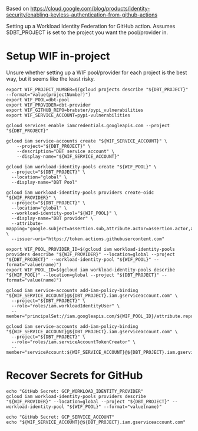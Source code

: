 Based on https://cloud.google.com/blog/products/identity-security/enabling-keyless-authentication-from-github-actions

Setting up a Workload Identity Federation for GitHub action.
Assumes $DBT_PROJECT is set to the project you want the pool/provider in.

# Setup WIF in-project

Unsure whether setting up a WIF pool/provider for each project is the best way, but it seems like the least risky.

```console
export WIF_PROJECT_NUMBER=$(gcloud projects describe "${DBT_PROJECT}" --format="value(projectNumber)")
export WIF_POOL=dbt-pool
export WIF_PROVIDER=dbt-provider
export WIF_GITHUB_REPO=brabster/pypi_vulnerabilities
export WIF_SERVICE_ACCOUNT=pypi-vulnerabilities
```

```console
gcloud services enable iamcredentials.googleapis.com --project "${DBT_PROJECT}"
```

```console
gcloud iam service-accounts create "${WIF_SERVICE_ACCOUNT}" \
    --project="${DBT_PROJECT}" \
    --description="DBT service account" \
    --display-name="${WIF_SERVICE_ACCOUNT}"
```

```console
gcloud iam workload-identity-pools create "${WIF_POOL}" \
  --project="${DBT_PROJECT}" \
  --location="global" \
  --display-name="DBT Pool"
```

```console
gcloud iam workload-identity-pools providers create-oidc "${WIF_PROVIDER}" \
  --project="${DBT_PROJECT}" \
  --location="global" \
  --workload-identity-pool="${WIF_POOL}" \
  --display-name="DBT provider" \
  --attribute-mapping="google.subject=assertion.sub,attribute.actor=assertion.actor,attribute.repository=assertion.repository" \
  --issuer-uri="https://token.actions.githubusercontent.com"
```

```console
export WIF_POOL_PROVIDER_ID=$(gcloud iam workload-identity-pools providers describe "${WIF_PROVIDER}" --location=global --project "${DBT_PROJECT}" --workload-identity-pool "${WIF_POOL}" --format="value(name)")
export WIF_POOL_ID=$(gcloud iam workload-identity-pools describe "${WIF_POOL}" --location=global --project "${DBT_PROJECT}" --format="value(name)")
```

```console
gcloud iam service-accounts add-iam-policy-binding "${WIF_SERVICE_ACCOUNT}@${DBT_PROJECT}.iam.gserviceaccount.com" \
  --project="${DBT_PROJECT}" \
  --role="roles/iam.workloadIdentityUser" \
  --member="principalSet://iam.googleapis.com/${WIF_POOL_ID}/attribute.repository/${WIF_GITHUB_REPO}"
```

```console
gcloud iam service-accounts add-iam-policy-binding "${WIF_SERVICE_ACCOUNT}@${DBT_PROJECT}.iam.gserviceaccount.com" \
  --project="${DBT_PROJECT}" \
  --role="roles/iam.serviceAccountTokenCreator" \
  --member="serviceAccount:${WIF_SERVICE_ACCOUNT}@${DBT_PROJECT}.iam.gserviceaccount.com" 
```

# Recover Secrets for GitHub

```console
echo "GitHub Secret: GCP_WORKLOAD_IDENTITY_PROVIDER"
gcloud iam workload-identity-pools providers describe "${WIF_PROVIDER}" --location=global --project "${DBT_PROJECT}" --workload-identity-pool "${WIF_POOL}" --format="value(name)"
```

```console
echo "GitHub Secret: GCP_SERVICE_ACCOUNT"
echo "${WIF_SERVICE_ACCOUNT}@${DBT_PROJECT}.iam.gserviceaccount.com"
```

